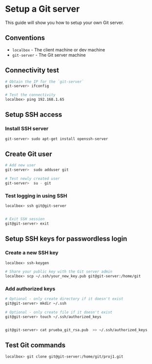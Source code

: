 # Setup a Git server

This guide will show you how to setup your own Git server.

## Conventions

 - `localbox` - The client machine or dev machine
 - `git-server` - The Git server machine
 
## Connectivity test

```bash
# Obtain the IP for the `git-server`
git-server> ifconfig

# Test the connectivity
localbox> ping 192.168.1.65
```

## Setup SSH access

### Install SSH server

```bash
git-server> sudo apt-get install openssh-server
```

## Create Git user

```bash
# Add new user
git-server>  sudo adduser git

# Test newly created user
git-server>  su - git
```

### Test logging in using SSH

```bash
localbox> ssh git@git-server


# Exit SSH session
git@git-server> exit
```


## Setup SSH keys for passwordless login

### Create a new SSH key

```bash
localbox> ssh-keygen

# Share your public key with the Git server admin
localbox> scp ~/.ssh/your_new_key.pub git@git-server:/home/git
```

### Add authorized keys

```bash
# Optional - only create directory if it doesn't exist
git@git-server> mkdir ~/.ssh

# Optional - only create file if it doesn't exist
git@git-server> touch ~/.ssh/authorized_keys


git@git-server> cat prueba_git_rsa.pub  >> ~/.ssh/authorized_keys 
```

## Test Git commands

```bash
localbox> git clone git@git-server:/home/git/proj1.git
```
